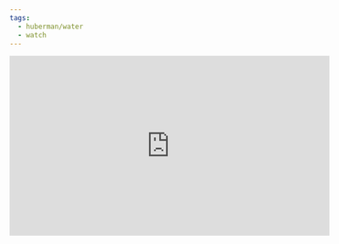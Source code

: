 ```yaml
---
tags:
  - huberman/water
  - watch
---
```

<iframe width="560" height="315" src="https://www.youtube.com/embed/at37Y8rKDlA?si=Nnjpv902fBb4EZQK" title="YouTube video player" frameborder="0" allow="accelerometer; autoplay; clipboard-write; encrypted-media; gyroscope; picture-in-picture; web-share" allowfullscreen></iframe>